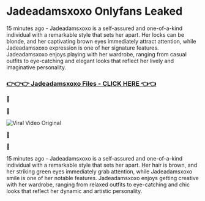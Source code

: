 # Jadeadamsxoxo Onlyfans Leaked

<p>15 minutes ago - Jadeadamsxoxo is a self-assured and one-of-a-kind individual with a remarkable style that sets her apart. Her locks can be blonde, and her captivating brown eyes immediately attract attention, while Jadeadamsxoxo expression is one of her signature features. Jadeadamsxoxo enjoys playing with her wardrobe, ranging from casual outfits to eye-catching and elegant looks that reflect her lively and imaginative personality.</p><p>
<h3><a href="https://fansleaks.com-getfree.pro/jadeadamsxoxo" rel="nofollow">👉👉👉 Jadeadamsxoxo Files - CLICK HERE 👈👈</a></h3>
<p>🔻</p>
<p>🔻</p> <p>
<a href="https://fansleaks.com-getfree.pro/jadeadamsxoxo" rel="nofollow"><img src="https://i.imgur.com/0ZbtXZ5.gif" alt="Viral Video Original" style="max-width: 100%; display: inline-block;" data-target="animated-image.originalImage"></a>
<p>🔻</p>
<p>🔻</p> <p>15 minutes ago - Jadeadamsxoxo is a self-assured and one-of-a-kind individual with a remarkable style that sets her apart. Her hair is brown, and her striking green eyes immediately grab attention, while Jadeadamsxoxo smile is one of her notable features. Jadeadamsxoxo enjoys getting creative with her wardrobe, ranging from relaxed outfits to eye-catching and chic looks that reflect her dynamic and artistic personality.</p>